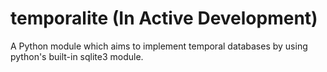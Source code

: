 # temporalite (In Active Development)
A Python module which aims to implement temporal databases by using python's built-in sqlite3 module.
